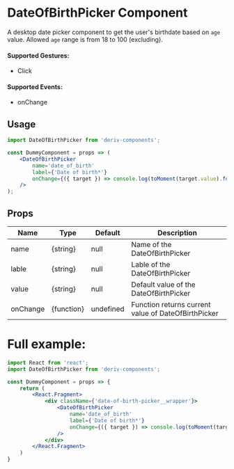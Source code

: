 # DateOfBirthPicker Component

A desktop date picker component to get the user's birthdate based on `age` value. Allowed `age` range is from 18 to 100 (excluding).


#### Supported Gestures:

-   Click

#### Supported Events:

-   onChange

## Usage

```jsx
import DateOfBirthPicker from 'deriv-components';

const DummyComponent = props => (
    <DateOfBirthPicker
        name='date_of_birth'
        label={'Date of birth*'}
        onChange={({ target }) => console.log(toMoment(target.value).format('YYYY-MM-DD'))}
    />
);
```

## Props


| Name               | Type         | Default     | Description                                                 |
| ------------------ | ------------ | ----------- | ----------------------------------------------------------- |
| name               | {string}     | null        | Name of the DateOfBirthPicker                               |
| lable              | {string}     | null        | Lable of the DateOfBirthPicker                              |
| value              | {string}     | null        | Default value of the DateOfBirthPicker                      |
| onChange           | {function}   | undefined   | Function returns current value of DateOfBirthPicker         |


# Full example:

```jsx
import React from 'react';
import DateOfBirthPicker from 'deriv-components';

const DummyComponent = props => {    
    return (
        <React.Fragment>
            <div className={'date-of-birth-picker__wrapper'}>
                <DateOfBirthPicker
                    name='date_of_birth'
                    label={'Date of birth*'}
                    onChange={({ target }) => console.log(toMoment(target.value).format('YYYY-MM-DD'))}
                />
            </div>
        </React.Fragment>
    )
}
```
